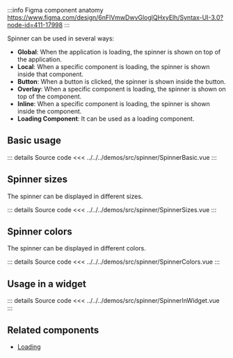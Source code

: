 :::info Figma component anatomy
https://www.figma.com/design/6nFlVmwDwvGloglQHxyElh/Syntax-UI-3.0?node-id=411-17998
:::

Spinner can be used in several ways:

- **Global**: When the application is loading, the spinner is shown on top of the application.
- **Local**: When a specific component is loading, the spinner is shown inside that component.
- **Button**: When a button is clicked, the spinner is shown inside the button.
- **Overlay**: When a specific component is loading, the spinner is shown on top of the component.
- **Inline**: When a specific component is loading, the spinner is shown inside the component.
- **Loading Component**: It can be used as a loading component.

## Basic usage

<SpinnerBasic />

::: details Source code
<<< ../../../demos/src/spinner/SpinnerBasic.vue
:::

## Spinner sizes

The spinner can be displayed in different sizes.

<SpinnerSizes />

::: details Source code
<<< ../../../demos/src/spinner/SpinnerSizes.vue
:::

## Spinner colors

The spinner can be displayed in different colors.

<SpinnerColors />

::: details Source code
<<< ../../../demos/src/spinner/SpinnerColors.vue
:::

## Usage in a widget

<SpinnerInWidget />

::: details Source code
<<< ../../../demos/src/spinner/SpinnerInWidget.vue
:::

## Related components

- [Loading](/widgets/loading/loading.doc)
